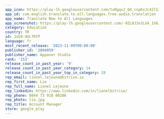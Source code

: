 ```yaml
---
app_icon: https://play-lh.googleusercontent.com/tuRgqxJ_Q4_cnpKxJc42lS3TG-NSxMcJ4Swte9buJ1V-KykYb8gWVJLu4RYJeYvHCA
app_id: com.english.translate.to.all.languages.free.audio.translation
app_name: Translate Now to All Languages
app_screenshot: https://play-lh.googleusercontent.com/-9ZL0J3nJLG4_1V6JRryGftElHJimljbOJcoHNbtaCL71UfEogMPWAdrjurB1p96GXXK
category: Education
country: TR
id: JzG9-9ULTRfP
language: fr
most_recent_release: '2023-11-09T00:00:00'
publisher_id: '2894959'
publisher_name: Appaver Studio
rank: '153'
release_count_in_past_year: '9'
release_count_in_past_year_category: 14
release_count_in_past_year_top_in_category: 28
rep_email: lionel.lejeune@bitrise.io
rep_first_name: Lio
rep_full_name: Lionel Lejeune
rep_linkedin: https://www.linkedin.com/in/lionelbitrise/
rep_phone: 0044 73 918 00286
rep_photo: lio.jpg
rep_title: Account Manager
store: google_play
---
```

